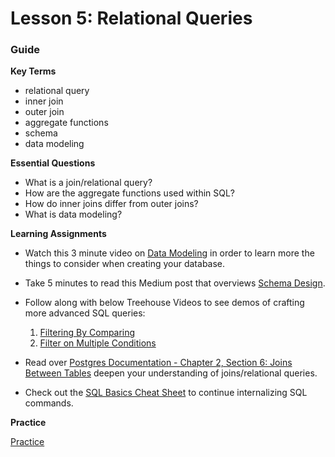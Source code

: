 # Lesson 5: Relational Queries

### Guide

**Key Terms**

- relational query
- inner join
- outer join
- aggregate functions
- schema
- data modeling

**Essential Questions**

- What is a join/relational query?
- How are the aggregate functions used within SQL?
- How do inner joins differ from outer joins?
- What is data modeling?

**Learning Assignments**

- Watch this 3 minute video on [Data Modeling](https://teamtreehouse.com/library/planning-the-database) in order to learn more the things to consider when creating your database.

- Take 5 minutes to read this Medium post that overviews [Schema Design](https://medium.com/@kimtnguyen/relational-database-schema-design-overview-70e447ff66f9).

- Follow along with below Treehouse Videos to see demos of crafting more advanced SQL queries:

  1. [Filtering By Comparing](https://teamtreehouse.com/library/filtering-by-comparing-values)
  2. [Filter on Multiple Conditions](https://teamtreehouse.com/library/filtering-on-more-than-one-condition)

- Read over [Postgres Documentation - Chapter 2, Section 6: Joins Between Tables](https://www.postgresql.org/docs/8.3/tutorial-join.html) deepen your understanding of joins/relational queries.

- Check out the [SQL Basics Cheat Sheet](https://github.com/treehouse/cheatsheets/blob/master/sql_basics/cheatsheet.md) to continue internalizing SQL commands.

**Practice**

 [Practice](practice/practice.md) 
